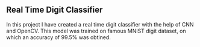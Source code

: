 ## Real Time Digit Classifier

In this project I have created a real time digit classifier with the help of CNN and OpenCV. This model was trained on famous MNIST digit dataset, on which an accuracy of 99.5% was obtined.  
